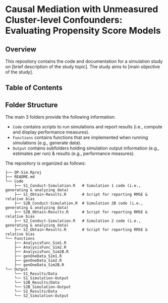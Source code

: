 # Causal Mediation with Unmeasured Cluster-level Confounders: Evaluating Propensity Score Models


## Overview

This repository contains the code and documentation for a simulation study on [brief description of the study topic]. The study aims to [main objective of the study].

## Table of Contents

## Folder Structure

The main 3 folders provide the following information:
- `Code` contains scripts to run simulations and report results (i.e., compute and display performance measures).
- `Functions` contains functions that are implemented when running simulations (e.g., generate data).
- `Output` contains subfolders holding simulation output information (e.g., estimates per run) & results (e.g., performance measures). 

The repository is organized as follows:
```
├── QP-Sim.Rproj
├── README.md    
└── Code
    ├── S1_Conduct-Simulation.R   # Simulation 1 code (i.e., generating & analyzing data)
    ├── S1_Obtain-Results.R       # Script for reporting RMSE & relative bias
    ├── S2B_Conduct-Simulation.R  # Simulation 2B code (i.e., generating & analyzing data)
    ├── S2B_Obtain-Results.R      # Script for reporting RMSE & relative bias
    ├── S2_Conduct-Simulation.R   # Simulation 2 code (i.e., generating & analyzing data)
    ├── S2_Obtain-Results.R       # Script for reporting RMSE & relative bias
└── Functions
    ├── AnalysisFunc_Sim1.R
    ├── AnalysisFunc_Sim2.R
    ├── AnalysisFunc_Sim2B.R
    ├── genOneData_Sim1.R
    ├── genOneData_Sim2.R
    ├── genOneData_Sim2B.R
└── Output
    └── S1_Results/Data
    └── S1_Simulation-Output
    └── S2B_Results/Data
    └── S2B_Simulation-Output
    └── S2_Results/Data
    └── S2_Simulation-Output
```




